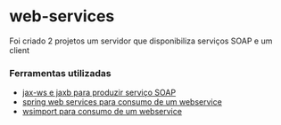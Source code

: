 # web-services

Foi criado 2 projetos um servidor que disponibiliza serviços SOAP e um client

### Ferramentas utilizadas
*  [jax-ws e jaxb para produzir serviço SOAP](https://www.baeldung.com/jax-ws)
*  [spring web services para consumo de um webservice](https://spring.io/guides/gs/consuming-web-service/)
*  [wsimport para consumo de um webservice](https://mkyong.com/webservices/jax-ws/jax-ws-wsimport-tool-example/)
